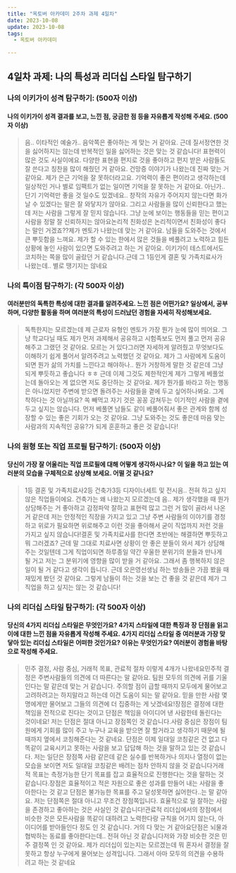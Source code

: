 ```yaml
---
title: "옥토버 아카데미 2주차 과제 4일차"
date: 2023-10-08
update: 2023-10-08
tags:
  - 옥토버 아카데미

---
```


## 4일차 과제: 나의 특성과 리더십 스타일 탐구하기

### 나의 이키가이 성격 탐구하기: (500자 이상)

#### 나의 이키가이 성격 결과를 보고, 느낀 점, 궁금한 점 등을 자유롭게 작성해 주세요. (500자 이상)
> 음.. 이타적인 예술가.. 음악쪽은 좋아하는 게 맞는 거 같아요. 근데 질서정연한 것을 싫어하지는 않는데 반복적인 일을 싫어하는 것은 맞는 것 같습니다! 표현력이 많은 것도 사실이에요. 다양한 표현을 편지로 것을 좋아하고 편지 받은 사람들도 잘 쓴다고 칭찬을 많이 해줬던 거 같아요. 건망증 이야기가 나왔는데 진짜 맞는 거 같아요. 제가 은근 기억을 잘 못하더라고요. 기억력이 좋은 편이라고 생각하는데 일상적인 거나 별로 임팩트가 없는 일이면 기억을 잘 못하는 거 같아요. 아닌가.. 단기 기억력만 좋을 것 일수도 있겠네요.. 창작의 자유가 주어지지 않는다면 화가 날 수 있겠다는 말은 잘 와닿지가 않아요. 그리고 사람들을 많이 신뢰한다고 했는데 저는 사람을 그렇게 잘 믿지 않습니다. 그냥 눈에 보이는 행동들을 믿는 편이고 사람을 정말 잘 신뢰하지는 않아요논리적 친화성은 논리적이면서 친화성이 좋다는 말인 거겠죠??제가 멘토가 나왔는데 맞는 거 같아요. 남들을 도와주는 것에서 큰 뿌듯함을 느껴요. 제가 할 수 있는 한에서 많은 것들을 베풀려고 노력하고 힘든 상황에 놓인 사람이 있으면 도와주려고 하는 거 같아요. 이키가이 테스트에서도 코치하는 쪽을 많이 골랐던 거 같습니다.근데 그 1등인게 결혼 및 가족치료사가 나왔는데.. 별로 땡기지는 않네요

### 나의 특이점 탐구하기: (각 500자 이상)
#### 여러분만의 독특한 특성에 대한 결과를 알려주세요. 느낀 점은 어떤가요? 일상에서, 공부하며, 다양한 활동을 하며 여러분의 특성이 드러났던 경험을 자세히 작성해보세요.

>독특한지는 모르겠는데 제 근로자 유형인 멘토가 가장 뭔가 눈에 많이 띄어요. 그냥 학교다닐 때도 제가 먼저 과제해서 공유하고 시험족보도 먼저 풀고 먼저 공유해주고 그랬던 것 같아요. 모르는 거 있다그러면 자세하게 알려줬고 무엇보다도 이해하기 쉽게 풀어서 알려주려고 노력했던 것 같아요. 제가 그 사람에게 도움이 되면 뭔가 삶의 가치를 느낀다고 해야하나.. 뭔가 거창하게 말한 것 같은데 그냥 되게 뿌듯하고 좋습니다 ㅎㅎ 근데 이제 그것도 제한적인게 제가 그렇게 베풀었는데 돌아오는 게 없으면 저도 중단하는 것 같아요. 제가 뭔가를 바라고 하는 행동은 아니었지만 주변에 받으면 돌려주는 사람들을 곁에 두고 싶어하나봐요. 그게 착하다는 것 아닐까요? 쏙 빼먹고 자기 것은 꽁꽁 감쳐두는 이기적인 사람을 곁에 두고 싶지는 않습니다. 먼저 베풀면 남들도 같이 베풀어줘서 좋은 관계와 함께 성장할 수 있는 좋은 기회가 오는 것 같아요. 그냥 도와주는 것도 좋은데 마음 맞는 사람과의 지속적인 공유?가 되게 훈훈하고 좋은 것 같습니다!

### 나의 원형 또는 직업 프로필 탐구하기: (500자 이상)
#### 당신이 가장 잘 어울리는 직업 프로필에 대해 어떻게 생각하시나요? 이 일을 하고 있는 여러분의 모습을 구체적으로 상상해 보세요. 어떨 것 같나요?

> 1등 결혼 및 가족치료사2등 건축가3등 디자이너세트 및 전시음.. 전혀 하고 싶지 않은 직업들이에요. 건축가는 왜 나왔는지 모르겠는데 음.. 제가 생각했을 때 뭔가 상담해주는 거 좋아하고 감정파악 잘하고 표현력 많고 그런 거 많이 골라서 나온 거 같은데 저는 안정적인 직장을 가지고 있고 그냥 주변 사람들의 이야기를 경청하고 위로가 필요하면 위로해주고 이런 것을 좋아해서 굳이 직업까지 저런 것을 가지고 싶지 않습니다!결혼 및 가족치료사를 한다면 초반에는 해결하면 뿌듯하고 뭐 그러겠죠? 근데 말 그대로 치료사면 상황이 안 좋은 분들이 와서 제가 상담해주는 것일텐데 그게 직업이되면 하루종일 약간 우울한 분위기의 분들과 만나게 될 거고 저는 그 분위기에 영향을 많이 받을 거 같아요. 그래서 좀 행복하지 않은 일이 될 거 같다고 생각이 듭니다. 근데 오은영선생님 하는 방송들은 가끔 봤을 때 재밌게 봤던 것 같아요. 그렇게 남들이 하는 것을 보는 건 좋을 것 같은데 제가 그 직업을 하고 싶지는 않는 것 같습니다!

### 나의 리더십 스타일 탐구하기: (각 500자 이상)
#### 당신의 4가지 리더십 스타일은 무엇인가요? 4가지 스타일에 대한 특징과 장 단점을 읽고 이에 대한 느낀 점을 자유롭게 작성해 주세요. 4가지 리더십 스타일 중 여러분과 가장 맞닿아 있는 리더십 스타일은 어떠한 것인가요? 이유는 무엇인가요? 여러분이 경험을 바탕으로 작성해 주세요.

>민주 결정, 사람 중심, 거래적 목표, 관료적 절차 이렇게 4개가 나왔네요민주적 결정은 주변사람들의 의견에 더 따른다는 말 같아요. 팀원 모두의 의견에 귀를 기울인다는 말 같은데 맞는 거 같습니다. 주의할 점이 급할 때까지 모두에게 물어보고 고려하려고는 하지말라고 하는데 이건 도움이 되는 말 같아요. 믿을 만한 사람 몇 명에게만 물어보고 그들의 의견에 더 집중하는 게 낫겠네요!장점은 결정에 대한 책임을 전적으로 진다는 것이고 단점은 책임을 아이디어 낸 사람한테 돌린다는 것이네요! 저는 단점은 절대 아니고 장점쪽인 것 같습니다.사람 중심은 장점이 팀원에게 기회를 많이 주고 누구나 교육을 받으면 잘 할거라고 생각하기 때문에 될 때까지 옆에서 코칭해준다는 것 같네요. 단점은 이제 일대일 코칭같은 건 없고 다 똑같이 교육시키고 못하는 사람을 보고 답답해 하는 것을 말하고 있는 것 같습니다. 저는 일단은 장점쪽 사람 같은데 같은 실수를 반복하거나 의지나 열정이 없는 모습을 보이면 저도 일대일 코칭같은 배려는 점차 안하지 않을 것 같습니다거래적 목표는 측정가능한 단기 목표를 잡고 효율적으로 진행한다는 것을 말하는 것 같습니다.장점은 효율적이고 적은 자원으로 좋은 성과를 만들어 내는 사람을 좋아한다는 것 같고 단점은 불가능한 목표를 주고 달성못하면 싫어한다..는 말 같아요. 저는 단점쪽은 절대 아니고 무조건 장점쪽입니다. 효율적으로 일 잘하는 사람을 존경하고 좋아하는 것은 사실인 것 같습니다!관료적 리더십에서의 장점에서 비슷한 것은 모든사람을 똑같이 대하려고 노력한다랑 규칙을 어기지 않는다, 아이디어를 받아들인다 정도 인 것 같습니다. 거의 다 맞는 거 같아요단점은 뇌물과 협박하는 동료를 좋아한다는데..  전혀 아닌 것 같습니다저와 가장 비슷한 것은 민주 결정쪽 인 것 같아요. 제가 리더십이 있는지는 모르겠는데 뭐 혼자서 결정을 잘 못하고 항상 누구에게 물어보는 성격입니다. 그래서 아마 모두의 의견을 수용하려고 하는 것 같네요